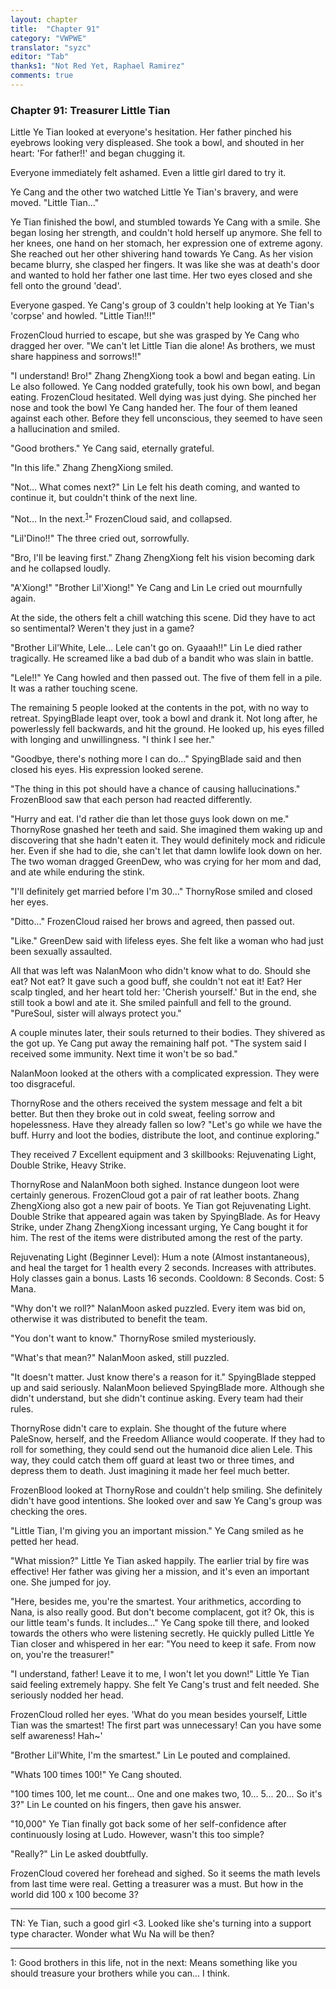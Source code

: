 ```yaml
---
layout: chapter
title:  "Chapter 91"
category: "VWPWE"
translator: "syzc"
editor: "Tab"
thanks1: "Not Red Yet, Raphael Ramirez"
comments: true
---
```


### Chapter 91: Treasurer Little Tian
 
Little Ye Tian looked at everyone's hesitation. Her father pinched his eyebrows looking very displeased. She took a bowl, and shouted in her heart: 'For father!!' and began chugging it.
 
Everyone immediately felt ashamed. Even a little girl dared to try it.
 
Ye Cang and the other two watched Little Ye Tian's bravery, and were moved. "Little Tian..."
 
Ye Tian finished the bowl, and stumbled towards Ye Cang with a smile. She began losing her strength, and couldn't hold herself up anymore. She fell to her knees, one hand on her stomach, her expression one of extreme agony. She reached out her other shivering hand towards Ye Cang. As her vision became blurry, she clasped her fingers. It was like she was at death's door and wanted to hold her father one last time. Her two eyes closed and she fell onto the ground 'dead'.
 
Everyone gasped. Ye Cang's group of 3 couldn't help looking at Ye Tian's 'corpse' and howled. "Little Tian!!!"
 
FrozenCloud hurried to escape, but she was grasped by Ye Cang who dragged her over. "We can't let Little Tian die alone! As brothers, we must share happiness and sorrows!!" 
 
"I understand! Bro!" Zhang ZhengXiong took a bowl and began eating. Lin Le also followed. Ye Cang nodded gratefully, took his own bowl, and began eating. FrozenCloud hesitated. Well dying was just dying. She pinched her nose and took the bowl Ye Cang handed her. The four of them leaned against each other. Before they fell unconscious, they seemed to have seen a hallucination and smiled.
 
"Good brothers." Ye Cang said, eternally grateful.
 
"In this life." Zhang ZhengXiong smiled.
 
"Not... What comes next?" Lin Le felt his death coming, and wanted to continue it, but couldn't think of the next line.
 
"Not... In the next.<sup>[1](#footnote1)</sup>" FrozenCloud said, and collapsed.
 
"Lil'Dino!!" The three cried out, sorrowfully.
 
"Bro, I'll be leaving first." Zhang ZhengXiong felt his vision becoming dark and he collapsed loudly.
 
"A'Xiong!" "Brother Lil'Xiong!" Ye Cang and Lin Le cried out mournfully again.
 
At the side, the others felt a chill watching this scene. Did they have to act so sentimental? Weren't they just in a game?
 
"Brother Lil'White, Lele... Lele can't go on. Gyaaah!!" Lin Le died rather tragically. He screamed like a bad dub of a bandit who was slain in battle. 
 
"Lele!!" Ye Cang howled and then passed out. The five of them fell in a pile. It was a rather touching scene.
 
The remaining 5 people looked at the contents in the pot, with no way to retreat. SpyingBlade leapt over, took a bowl and drank it. Not long after, he powerlessly fell backwards, and hit the ground. He looked up, his eyes filled with longing and unwillingness. "I think I see her."
 
"Goodbye, there's nothing more I can do..." SpyingBlade said and then closed his eyes. His expression looked serene.
 
"The thing in this pot should have a chance of causing hallucinations." FrozenBlood saw that each person had reacted differently.
 
"Hurry and eat. I'd rather die than let those guys look down on me." ThornyRose gnashed her teeth and said. She imagined them waking up and discovering that she hadn't eaten it. They would definitely mock and ridicule her. Even if she had to die, she can't let that damn lowlife look down on her. The two woman dragged GreenDew, who was crying for her mom and dad, and ate while enduring the stink.
 
"I'll definitely get married before I'm 30..." ThornyRose smiled and closed her eyes.
 
"Ditto..." FrozenCloud raised her brows and agreed, then passed out.
 
"Like." GreenDew said with lifeless eyes. She felt like a woman who had just been sexually assaulted.
 
All that was left was NalanMoon who didn't know what to do. Should she eat? Not eat? It gave such a good buff, she couldn't not eat it! Eat? Her scalp tingled, and her heart told her: 'Cherish yourself.' But in the end, she still took a bowl and ate it. She smiled painfull and fell to the ground. "PureSoul, sister will always protect you."
 
A couple minutes later, their souls returned to their bodies. They shivered as the got up. Ye Cang put away the remaining half pot. "The system said I received some immunity. Next time it won't be so bad."
 
NalanMoon looked at the others with a complicated expression. They were too disgraceful.
 
ThornyRose and the others received the system message and felt a bit better. But then they broke out in cold sweat, feeling sorrow and hopelessness. Have they already fallen so low? "Let's go while we have the buff. Hurry and loot the bodies, distribute the loot, and continue exploring."
 
They received 7 Excellent equipment and 3 skillbooks: Rejuvenating Light, Double Strike, Heavy Strike.
 
ThornyRose and NalanMoon both sighed. Instance dungeon loot were certainly generous. FrozenCloud got a pair of rat leather boots. Zhang ZhengXiong also got a new pair of boots. Ye Tian got Rejuvenating Light. Double Strike that appeared again was taken by SpyingBlade. As for Heavy Strike, under Zhang ZhengXiong incessant urging, Ye Cang bought it for him. The rest of the items were distributed among the rest of the party.
 
Rejuvenating Light (Beginner Level): Hum a note (Almost instantaneous), and heal the target for 1 health every 2 seconds. Increases with attributes. Holy classes gain a bonus. Lasts 16 seconds. Cooldown: 8 Seconds. Cost: 5 Mana.
 
"Why don't we roll?" NalanMoon asked puzzled. Every item was bid on, otherwise it was distributed to benefit the team. 
 
"You don't want to know." ThornyRose smiled mysteriously.
 
"What's that mean?" NalanMoon asked, still puzzled.
 
"It doesn't matter. Just know there's a reason for it." SpyingBlade stepped up and said seriously. NalanMoon believed SpyingBlade more. Although she didn't understand, but she didn't continue asking. Every team had their rules.
 
ThornyRose didn't care to explain. She thought of the future where PaleSnow, herself, and the Freedom Alliance would cooperate. If they had to roll for something, they could send out the humanoid dice alien Lele. This way, they could catch them off guard at least two or three times, and depress them to death. Just imagining it made her feel much better.
 
FrozenBlood looked at ThornyRose and couldn't help smiling. She definitely didn't have good intentions. She looked over and saw Ye Cang's group was checking the ores.
 
"Little Tian, I'm giving you an important mission." Ye Cang smiled as he petted her head.
 
"What mission?" Little Ye Tian asked happily. The earlier trial by fire was effective! Her father was giving her a mission, and it's even an important one. She jumped for joy.
 
"Here, besides me, you're the smartest. Your arithmetics, according to Nana, is also really good. But don't become complacent, got it? Ok, this is our little team's funds. It includes..." Ye Cang spoke till there, and looked towards the others who were listening secretly. He quickly pulled Little Ye Tian closer and whispered in her ear: "You need to keep it safe. From now on, you're the treasurer!"
 
"I understand, father! Leave it to me, I won't let you down!" Little Ye Tian said feeling extremely happy. She felt Ye Cang's trust and felt needed. She seriously nodded her head.
 
FrozenCloud rolled her eyes. 'What do you mean besides yourself, Little Tian was the smartest! The first part was unnecessary! Can you have some self awareness! Hah~'
 
"Brother Lil'White, I'm the smartest." Lin Le pouted and complained.
 
"Whats 100 times 100!" Ye Cang shouted.
 
"100 times 100, let me count... One and one makes two, 10... 5... 20... So it's 3?" Lin Le counted on his fingers, then gave his answer.
 
"10,000" Ye Tian finally got back some of her self-confidence after continuously losing at Ludo. However, wasn't this too simple? 
 
"Really?" Lin Le asked doubtfully.
 
FrozenCloud covered her forehead and sighed. So it seems the math levels from last time were real. Getting a treasurer was a must. But how in the world did 100 x 100 become 3?
 
---

TN: Ye Tian, such a good girl <3. Looked like she's turning into a support type character. Wonder what Wu Na will be then?

---

<a name="footnote1">1</a>: Good brothers in this life, not in the next: Means something like you should treasure your brothers while you can... I think.